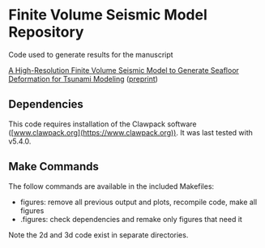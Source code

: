 # Finite Volume Seismic Model Repository
Code used to generate results for the manuscript

[A High-Resolution Finite Volume Seismic Model to Generate Seafloor Deformation for Tsunami Modeling](https://link.springer.com/article/10.1007/s10915-017-0459-y) ([preprint](https://arxiv.org/abs/1701.01430))

## Dependencies

This code requires installation of the Clawpack software ([www.clawpack.org](https://www.clawpack.org)).  It was last tested with v5.4.0.

## Make Commands

The follow commands are available in the included Makefiles:

* figures: remove all previous output and plots, recompile code, make all figures
* .figures: check dependencies and remake only figures that need it

Note the 2d and 3d code exist in separate directories.
